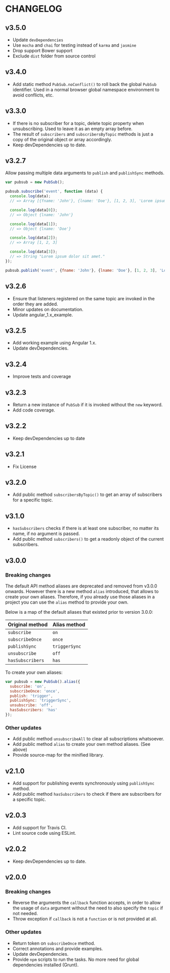 # CHANGELOG

## v3.5.0
- Update `devDependencies`
- Use `mocha` and `chai` for testing instead of `karma` and `jasmine`
- Drop support Bower support
- Exclude `dist` folder from source control

## v3.4.0
- Add static method `PubSub.noConflict()` to roll back the global `PubSub` identifier. Used in a normal browser global namespace environment to avoid conflicts, etc.

## v3.3.0
- If there is no subscriber for a topic, delete topic property when unsubscribing. Used to leave it as an empty array before.
- The result of `subscribers` and `subscribersByTopic` methods is just a copy of the original object or array accordingly.
- Keep devDependencies up to date.

## v3.2.7
Allow passing multiple data arguments to `publish` and `publishSync` methods.
```js
var pubsub = new PubSub();

pubsub.subscribe('event', function (data) {
  console.log(data);
  // => Array [{fname: 'John'}, {lname: 'Doe'}, [1, 2, 3], 'Lorem ipsum dolor sit amet.']

  console.log(data[0]);
  // => Object {lname: 'John'}

  console.log(data[1]);
  // => Object {lname: 'Doe'}

  console.log(data[2]);
  // => Array [1, 2, 3]

  console.log(data[3]);
  // => String "Lorem ipsum dolor sit amet."
});

pubsub.publish('event', {fname: 'John'}, {lname: 'Doe'}, [1, 2, 3], 'Lorem ipsum dolor sit amet.');
```

## v3.2.6
- Ensure that listeners registered on the same topic are invoked in the order they are added.
- Minor updates on documentation.
- Update angular_1.x_example.

## v3.2.5
- Add working example using Angular 1.x.
- Update devDependencies.

## v3.2.4
- Improve tests and coverage

## v3.2.3
- Return a new instance of `PubSub` if it is invoked without the `new` keyword.
- Add code coverage.

## v3.2.2
- Keep devDependencies up to date

## v3.2.1
- Fix License

## v3.2.0
- Add public method `subscribersByTopic()` to get an array of subscribers for a specific topic.

## v3.1.0
- `hasSubscribers` checks if there is at least one subscriber, no matter its name, if no argument is passed.
- Add public method `subscribers()` to get a readonly object of the current subscribers.

## v3.0.0

### Breaking changes

The default API method aliases are deprecated and removed from v3.0.0 onwards. However there is a new method `alias` introduced, that allows to create your own aliases. Therefore, if you already use those aliases in a project you can use the `alias` method to provide your own.

Below is a map of the default aliases that existed prior to version 3.0.0:

| Original method  | Alias method  |
| ---------------  | ------------- |
| `subscribe`      | `on`          |
| `subscribeOnce`  | `once`        |
| `publishSync`    | `triggerSync` |
| `unsubscribe`    | `off`         |
| `hasSubscribers` | `has`         |

To create your own aliases:

```js
var pubsub = new PubSub().alias({
  subscribe: 'on',
  subscribeOnce: 'once',
  publish: 'trigger',
  publishSync: 'triggerSync',
  unsubscribe: 'off',
  hasSubscribers: 'has'
});
```

### Other updates

- Add public method `unsubscribeAll` to clear all subscriptions whatsoever.
- Add public method `alias` to create your own method aliases. (See above)
- Provide source-map for the minified library.

## v2.1.0
- Add support for publishing events synchronously using `publishSync` method.
- Add public method `hasSubscribers` to check if there are subscribers for a specific topic.

## v2.0.3
- Add support for Travis CI.
- Lint source code using ESLint.

## v2.0.2
- Keep devDependencies up to date.

## v2.0.0

### Breaking changes

- Reverse the arguments the `callback` function accepts, in order to allow the usage of `data` argument without the need to also specify the `topic` if not needed.
- Throw exception if `callback` is not a `function` or is not provided at all.

### Other updates
- Return token on `subscribeOnce` method.
- Correct annotations and provide examples.
- Update devDependencies.
- Provide `npm` scripts to run the tasks. No more need for global dependencies installed (Grunt).
